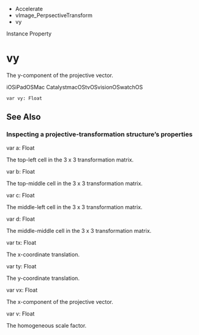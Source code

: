 

- Accelerate
- vImage_PerpsectiveTransform
-  vy 

Instance Property

# vy

The y-component of the projective vector.

iOSiPadOSMac CatalystmacOStvOSvisionOSwatchOS

``` source
var vy: Float
```

## See Also

### Inspecting a projective-transformation structure’s properties

var a: Float

The top-left cell in the 3 x 3 transformation matrix.

var b: Float

The top-middle cell in the 3 x 3 transformation matrix.

var c: Float

The middle-left cell in the 3 x 3 transformation matrix.

var d: Float

The middle-middle cell in the 3 x 3 transformation matrix.

var tx: Float

The x-coordinate translation.

var ty: Float

The y-coordinate translation.

var vx: Float

The x-component of the projective vector.

var v: Float

The homogeneous scale factor.

